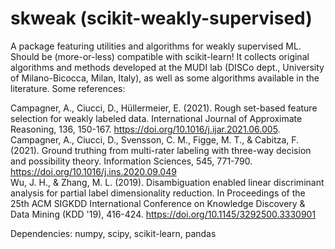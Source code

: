 # skweak (scikit-weakly-supervised)
 A package featuring utilities and algorithms for weakly supervised ML.
 Should be (more-or-less) compatible with scikit-learn!
 It collects original algorithms and methods developed at the MUDI lab (DISCo dept., University of Milano-Bicocca, Milan, Italy),
 as well as some algorithms available in the literature. Some references:

 Campagner, A., Ciucci, D., Hüllermeier, E. (2021). Rough set-based feature selection for weakly labeled data. International Journal of Approximate Reasoning, 136, 150-167. https://doi.org/10.1016/j.ijar.2021.06.005.  
 Campagner, A., Ciucci, D., Svensson, C. M., Figge, M. T., & Cabitza, F. (2021). Ground truthing from multi-rater labeling with three-way decision and possibility theory. Information Sciences, 545, 771-790. https://doi.org/10.1016/j.ins.2020.09.049  
 Wu, J. H., & Zhang, M. L. (2019). Disambiguation enabled linear discriminant analysis for partial label dimensionality reduction. In Proceedings of the 25th ACM SIGKDD International Conference on Knowledge Discovery & Data Mining (KDD '19), 416-424. https://doi.org/10.1145/3292500.3330901


Dependencies:
numpy, scipy, scikit-learn, pandas
